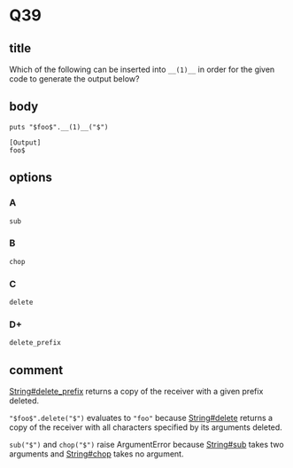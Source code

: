 # Q39

## title

Which of the following can be inserted into `__(1)__` in order for the given code to generate the output below?

## body

```
puts "$foo$".__(1)__("$")

[Output]
foo$
```

## options

### A

`sub`

### B

`chop`

### C

`delete`

### D+

`delete_prefix`

## comment

[String#delete_prefix](https://docs.ruby-lang.org/en/3.1/String.html#method-i-delete_prefix) returns a copy of the receiver with a given prefix deleted.

`"$foo$".delete("$")` evaluates to `"foo"` because [String#delete](https://docs.ruby-lang.org/en/3.1/String.html#method-i-delete) returns a copy of the receiver with all characters specified by its arguments deleted.

`sub("$")` and `chop("$")` raise ArgumentError because [String#sub](https://docs.ruby-lang.org/en/3.1/String.html#method-i-sub) takes two arguments and [String#chop](https://docs.ruby-lang.org/en/3.1/String.html#method-i-chop) takes no argument.
